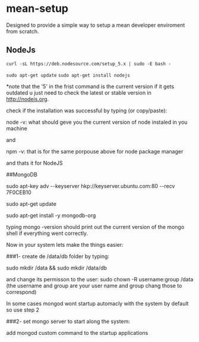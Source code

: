 # mean-setup

Designed to provide a simple way to setup a mean developer enviroment from scratch.

## NodeJs

```curl -sL https://deb.nodesource.com/setup_5.x | sudo -E bash -```

```sudo apt-get update``` 
```sudo apt-get install nodejs``` 

*note that the '5' in the frist command is the current version if it gets outdated u just need to check the latest or stable version in http://nodejs.org.

check if the installation was successful by typing (or copy/paste):

node -v: what should geve you the current version of node instaled in you machine

and

npm -v: that is for the same porpouse above for node package manager

and thats it for NodeJS

##MongoDB

sudo apt-key adv --keyserver hkp://keyserver.ubuntu.com:80 --recv 7F0CEB10

sudo apt-get update

sudo apt-get install -y mongodb-org

typing mongo -version should print out the current version of the mongo shell if everything went correctly.

Now in your system lets make the things easier:

###1- create de /data/db folder by typing:

  sudo mkdir /data && sudo mkdir /data/db
  
  and change its permisson to the user: sudo chown -R username:group /data   (the username and group are your user name and group chang those to correspond)
  
  
In some cases mongod wont startup automacly with the system by default so use step 2

###2- set mongo server to start along the system:

  add mongod custom command to the startup applications

